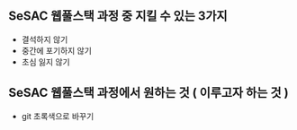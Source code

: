 ## SeSAC 웹풀스택 과정 중 지킬 수 있는 3가지
- 결석하지 않기
- 중간에 포기하지 않기 
- 초심 잃지 않기

## SeSAC 웹풀스택 과정에서 원하는 것 ( 이루고자 하는 것 )
- git 초록색으로 바꾸기
